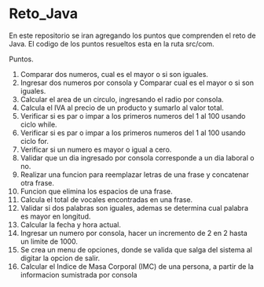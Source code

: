 # Reto_Java

En este repositorio se iran agregando los puntos que comprenden el reto de Java.
El codigo de los puntos resueltos esta en la ruta src/com.

Puntos.

1. Comparar dos numeros, cual es el mayor o si son iguales.
2. Ingresar dos numeros por consola y Comparar cual es el mayor o si son iguales.
3. Calcular el area de un circulo, ingresando el radio por consola.
4. Calcula el IVA al precio de un producto y sumarlo al valor total.
5. Verificar si es par o impar a los primeros numeros del 1 al 100 usando ciclo while.
6. Verificar si es par o impar a los primeros numeros del 1 al 100 usando ciclo for.
7. Verificar si un numero es mayor o igual a cero.
8. Validar que un dia ingresado por consola corresponde a un dia laboral o no.
9. Realizar una funcion para reemplazar letras de una frase y concatenar otra frase.
10. Funcion que elimina los espacios de una frase.
11. Calcula el total de vocales encontradas en una frase.
12. Validar si dos palabras son iguales, ademas se determina cual palabra es mayor en longitud.
13. Calcular la fecha y hora actual.
14. Ingresar un numero por consola, hacer un incremento de 2 en 2 hasta un limite de 1000.
15. Se crea un menu de opciones, donde se valida que salga del sistema al digitar la opcion de salir.
16. Calcular el Indice de Masa Corporal (IMC) de una persona, a partir de la informacion sumistrada por consola